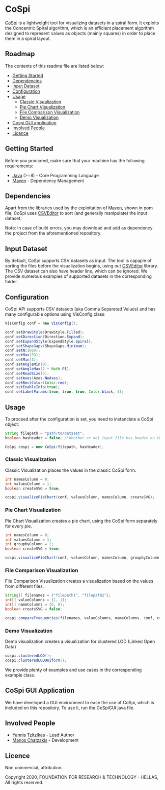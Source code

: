 # CoSpi

[CoSpi](http://users.ics.forth.gr/tzitzik/demos/cospi/) is a lightweight tool for visualizing datasets in a spiral form. It exploits the Concentric Spiral algorithm, which is an efficient placement algorithm designed to represent values as objects (mainly squares) in order to place them in a spiral layout.

## Roadmap
The contents of this readme file are listed below:
* [Getting Started](https://github.com/YannisTzitzikas/cospiral/blob/master/README.md#getting-started)
* [Dependencies](https://github.com/YannisTzitzikas/cospiral/blob/master/README.md#dependencies)
* [Input Dataset](https://github.com/YannisTzitzikas/cospiral/blob/master/README.md#input-dataset)
* [Configuration](https://github.com/YannisTzitzikas/cospiral/blob/master/README.md#configuration)
* [Usage](https://github.com/YannisTzitzikas/cospiral/blob/master/README.md#usage)
  * [Classic Visualization](https://github.com/YannisTzitzikas/cospiral/blob/master/README.md#classic-visualization)
  * [Pie Chart Visualization](https://github.com/YannisTzitzikas/cospiral/blob/master/README.md#pie-chart-visualization)
  * [File Comparison Visualization](https://github.com/YannisTzitzikas/cospiral/blob/master/README.md#file-comparison-visualiztion)
  * [Demo Visualization](https://github.com/YannisTzitzikas/cospiral/blob/master/README.md#demo-visualization)
* [Cospi GUI application](https://github.com/YannisTzitzikas/cospiral/blob/master/README.md#cospi-gui-application)
* [Involved People](https://github.com/YannisTzitzikas/cospiral/blob/master/README.md#involved-people)
* [Licence](https://github.com/YannisTzitzikas/cospiral/blob/master/README.md#licence)

## Getting Started

Before you procceed, make sure that your machine has the following requirements:
* [Java](https://www.java.com/en/) (>=8) - Core Programming Language
* [Maven](https://maven.apache.org/) - Dependency Management 


## Dependencies

Apart from the libraries used by the exploitation of [Maven](https://maven.apache.org/), shown in pom file, CoSpi uses [CSVEditor](https://github.com/MChatzakis/CSVEditor) to sort (and generally manipulate) the input dataset. 

Note: In case of build errors, you may download and add as dependency the project from the aforementioned repository.


## Input Dataset

By default, CoSpi supports CSV datasets as input. The tool is capaple of sorting the files before the visualization begins, using out [CSVEditor](https://github.com/MChatzakis/CSVEditor) library. The CSV dataset can also have header line, which can be ignored. We provide numerous examples of supported datasets in the corresponding folder.

## Configuration

CoSpi API supports CSV datasets (aka Comma Separated Values) and has many configurable options using VisConfig class:

``` java
VisConfig conf = new VisConfig();

conf.setDrawStyle(DrawStyle.Filled);
conf.setDirection(Direction.Expand);
conf.setExpandStyle(ExpandStyle.Spiral);
conf.setShapeGaps(ShapeGaps.Minimum);
conf.setN(1000);
conf.setMax(50);
conf.setMin(1);
conf.setAngleMin(0);
conf.setAngleMax(2 * Math.PI);
conf.setRoadSize(4);
conf.setAxes(Axes.NoAxes);
conf.setRectColor(Color.red);
conf.setEnableInfo(true);
conf.setLabelParams(true, true, true, Color.black, 4);
```

## Usage
To proceed after the configuration is set, you need to instanciate a CoSpi object:
``` java
String filepath = "path/to/dataset";
boolean hasHeader = false; /*Whether or not input file has header on the first line*/

CoSpi cospi = new CoSpi(filepath, hasHeader);
```

### Classic Visualization
Classic Visualization places the values in the classic CoSpi form.
``` java
int namesColumn = 0;
int valuesColumn = 1;
boolean createSVG = true;

cospi.visualizePieChart(conf, valuesColumn, namesColumn, createSVG);
```

### Pie Chart Visualization
Pie Chart Visualization creates a pie chart, using the CoSpi form separately for every pie.
``` java
int namesColumn = 0;
int valuesColumn = 1;
int groupbyColumn = 2;
boolean createSVG = true;

cospi.visualizePieChart(conf, valuesColumn, namesColumn, groupbyColumn, createSVG);
```

### File Comparison Visualization
File Comparison Visualization creates a visualization based on the values from different files.
``` java
String[] filenames = {"filepath1", "filepath2"};
int[] valueColumns = {1, 1};
int[] nameColumns = {0, 0};
boolean createSVG = false;

cospi.compareFrequencies(filenames, valueColumns, nameColumns, conf, createSVG);
```

### Demo Visualization
Demo visualization creates a visualization for clustered LOD (Linked Open Data)
``` java
cospi.clusteredLOD();
cospi.clusteredLODUniform();
```

We provide plenty of examples and use cases in the corresponding example class.

## CoSpi GUI Application
We have developed a GUI environment to ease the use of CoSpi, which is included on this repository. To use it, run the CoSpiGUI java file.


## Involved People
- [Yannis Tzitzikas](https://github.com/YannisTzitzikas) - Lead Author
- [Manos Chatzakis](https://github.com/MChatzakis) - Development


## Licence
Non commercial, attribution. 

Copyright 2020, FOUNDATION FOR RESEARCH & TECHNOLOGY - HELLAS, All rights reserved. 
